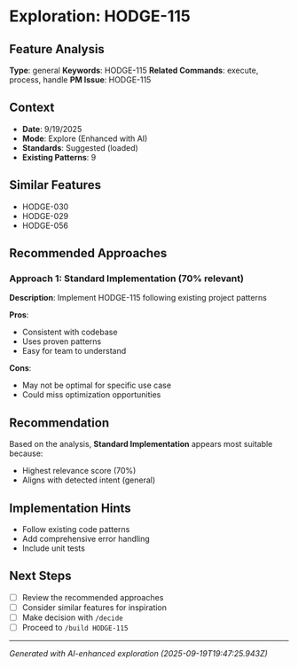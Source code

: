 # Exploration: HODGE-115

## Feature Analysis
**Type**: general
**Keywords**: HODGE-115
**Related Commands**: execute, process, handle
**PM Issue**: HODGE-115

## Context
- **Date**: 9/19/2025
- **Mode**: Explore (Enhanced with AI)
- **Standards**: Suggested (loaded)
- **Existing Patterns**: 9


## Similar Features
- HODGE-030
- HODGE-029
- HODGE-056




## Recommended Approaches


### Approach 1: Standard Implementation (70% relevant)
**Description**: Implement HODGE-115 following existing project patterns

**Pros**:
- Consistent with codebase
- Uses proven patterns
- Easy for team to understand

**Cons**:
- May not be optimal for specific use case
- Could miss optimization opportunities


## Recommendation
Based on the analysis, **Standard Implementation** appears most suitable because:
- Highest relevance score (70%)
- Aligns with detected intent (general)


## Implementation Hints
- Follow existing code patterns
- Add comprehensive error handling
- Include unit tests

## Next Steps
- [ ] Review the recommended approaches
- [ ] Consider similar features for inspiration
- [ ] Make decision with `/decide`
- [ ] Proceed to `/build HODGE-115`

---
*Generated with AI-enhanced exploration (2025-09-19T19:47:25.943Z)*
